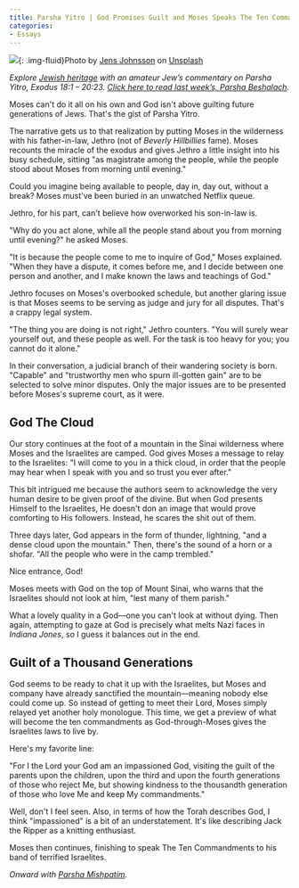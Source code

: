 ```yaml
---
title: Parsha Yitro | God Promises Guilt and Moses Speaks The Ten Commandments
categories:
- Essays
---
```


![](https://withoutapath.com/wp-content/uploads/2020/02/jens-johnsson-qFYBki6u3Ik-unsplash.jpg){: .img-fluid}Photo by [Jens Johnsson](https://unsplash.com/@jens_johnsson?utm_source=unsplash&utm_medium=referral&utm_content=creditCopyText) on [Unsplash](https://unsplash.com/s/photos/smoke?utm_source=unsplash&utm_medium=referral&utm_content=creditCopyText)

_Explore [Jewish heritage](https://withoutapath.com/jewish-heritage/) with an amateur Jew’s commentary on Parsha Yitro, Exodus 18:1 – 20:23. [Click here to read last week’s, Parsha Beshalach](https://withoutapath.com/parsha-beshalach/)._

Moses can't do it all on his own and God isn't above guilting future generations of Jews. That's the gist of Parsha Yitro.

The narrative gets us to that realization by putting Moses in the wilderness with his father-in-law, Jethro (not of _Beverly Hillbillies_ fame). Moses recounts the miracle of the exodus and gives Jethro a little insight into his busy schedule, sitting "as magistrate among the people, while the people stood about Moses from morning until evening."

Could you imagine being available to people, day in, day out, without a break? Moses must've been buried in an unwatched Netflix queue.

<!-- more -->

Jethro, for his part, can't believe how overworked his son-in-law is.

"Why do you act alone, while all the people stand about you from morning until evening?" he asked Moses.

"It is because the people come to me to inquire of God," Moses explained. "When they have a dispute, it comes before me, and I decide between one person and another, and I make known the laws and teachings of God."

Jethro focuses on Moses's overbooked schedule, but another glaring issue is that Moses seems to be serving as judge and jury for all disputes. That's a crappy legal system.

"The thing you are doing is not right," Jethro counters. "You will surely wear yourself out, and these people as well. For the task is too heavy for you; you cannot do it alone."

In their conversation, a judicial branch of their wandering society is born. "Capable" and "trustworthy men who spurn ill-gotten gain" are to be selected to solve minor disputes. Only the major issues are to be presented before Moses's supreme court, as it were.

## God The Cloud

Our story continues at the foot of a mountain in the Sinai wilderness where Moses and the Israelites are camped. God gives Moses a message to relay to the Israelites: "I will come to you in a thick cloud, in order that the people may hear when I speak with you and so trust you ever after."

This bit intrigued me because the authors seem to acknowledge the very human desire to be given proof of the divine. But when God presents Himself to the Israelites, He doesn't don an image that would prove comforting to His followers. Instead, he scares the shit out of them.

Three days later, God appears in the form of thunder, lightning, "and a dense cloud upon the mountain." Then, there's the sound of a horn or a shofar. "All the people who were in the camp trembled."

Nice entrance, God!

Moses meets with God on the top of Mount Sinai, who warns that the Israelites should not look at him, "lest many of them parish."

What a lovely quality in a God––one you can't look at without dying. Then again, attempting to gaze at God is precisely what melts Nazi faces in _Indiana Jones_, so I guess it balances out in the end.

## Guilt of a Thousand Generations

God seems to be ready to chat it up with the Israelites, but Moses and company have already sanctified the mountain––meaning nobody else could come up. So instead of getting to meet their Lord, Moses simply relayed yet another holy monologue. This time, we get a preview of what will become the ten commandments as God-through-Moses gives the Israelites laws to live by.

Here's my favorite line:

"For I the Lord your God am an impassioned God, visiting the guilt of the parents upon the children, upon the third and upon the fourth generations of those who reject Me, but showing kindness to the thousandth generation of those who love Me and keep My commandments."

Well, don't I feel seen. Also, in terms of how the Torah describes God, I think "impassioned" is a bit of an understatement. It's like describing Jack the Ripper as a knitting enthusiast.

Moses then continues, finishing to speak The Ten Commandments to his band of terrified Israelites.

_Onward with [Parsha Mishpatim](https://withoutapath.com/parsha-mishpatim/)._

